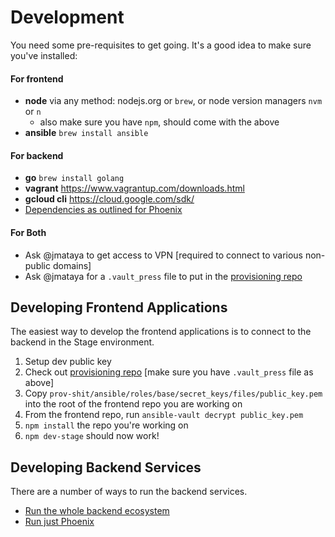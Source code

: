 # Development

You need some pre-requisites to get going. It's a good idea to make sure you've installed:

#### For frontend
* **node** via any method: nodejs.org or `brew`, or node version managers `nvm` or `n`
  * also make sure you have `npm`, should come with the above
* **ansible** `brew install ansible`

#### For backend
* **go** `brew install golang`
* **vagrant** https://www.vagrantup.com/downloads.html
* **gcloud cli** https://cloud.google.com/sdk/
* [Dependencies as outlined for Phoenix](https://github.com/FoxComm/phoenix-scala#running-locally)


#### For Both

* Ask @jmataya to get access to VPN [required to connect to various non-public domains]
* Ask @jmataya for a `.vault_press` file to put in the [provisioning repo](https://github.com/FoxComm/prov-shit)


## Developing Frontend Applications

The easiest way to develop the frontend applications is to connect to the backend in the Stage environment.

1. Setup dev public key
  1. Check out [provisioning repo](https://github.com/FoxComm/prov-shit) [make sure you have `.vault_press` file as above]
  1. Copy `prov-shit/ansible/roles/base/secret_keys/files/public_key.pem` into the root of the frontend repo you are working on
  1. From the frontend repo, run `ansible-vault decrypt public_key.pem`
1. `npm install` the repo you're working on
1. `npm dev-stage` should now work!


## Developing Backend Services

There are a number of ways to run the backend services.

* [Run the whole backend ecosystem](https://github.com/FoxComm/prov-shit#vagrant)
* [Run just Phoenix](https://github.com/FoxComm/phoenix-scala#development)
